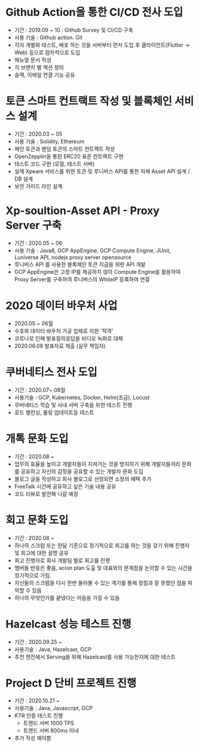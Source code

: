 
# Github Action을 통한 CI/CD 전사 도입

- 기간 : 2019.09 ~ 10 : Github Survey 및 CI/CD 구축
- 사용 기술 : Github action. Git
- 각자 개별화 테스트, 배포 하는 것을 서버부터 먼저 도입 후 클라이언트(Flutter -> Web) 등으로 점차적으로 도입
- 메뉴얼 문서 작성
- 각 브랜치 별 액션 정의
- 슬랙, 이메일 연결 기능 공유

# 토큰 스마트 컨트랙트 작성 및 블록체인 서비스 설계

- 기간 : 2020.03 ~ 05
- 사용 기술 : Solidity, Ethereum
- 메인 토큰과 팬덤 토큰의 스마트 컨트랙트 작성
- OpenZepplin을 통한 ERC20 표준 컨트랙트 구현
- 테스트 코드 구현 (로컬, 테스트 서버)
- 실제 Xpeare 서비스를 위한 토큰 및 루니버스 API를 통한 자체 Asset API 설계 / DB 설계
- 보안 가이드 라인 설계

# Xp-soultion-Asset API - Proxy Server 구축

- 기간 : 2020.05 ~ 06
- 사용 기술 : Java8, GCP AppEngine, GCP Compute Engine, JUnit, Luniverse API, nodejs proxy server opensource
- 루니버스 API 를 사용한 블록체인 토큰 지급을 위한 API 개발
- GCP AppEngine은 고정 IP를 제공하지 않아 Compute Engine을 활용하여 Proxy Server를 구축하여 루니버스의
WhiteIP 등록하여 연결

# 2020 데이터 바우처 사업

- 2020.05 ~ 06월
- 수호와 데이터 바우처 가공 업체로 지원 '적격'
- 코로나로 인해 발표질의응답을 비디오 녹화로 대체
- 2020.06.08 발표자료 제출 (실무 책임자)

# 쿠버네티스 전사 도입

- 기간 : 2020.07~ 08월
- 사용기술 : GCP, Kubernetes, Docker, Helm(조금), Locust
- 쿠버네티스 학습 및 사내 서버 구축을 위한 테스트 진행
- 로드 밸런싱, 롤링 업데이트등 테스트 

# 개톡 문화 도입

- 기간 : 2020.08 ~
- 업무의 효율을 높이고 개발자들이 지쳐가는 것을 방지하기 위해 개발자들끼리 문화를 공유하고 자신의 감정을 공유할 수 있는 개발자 문화 도입
- 블로그 글을 작성하고 회사 블로그로 선정되면 소정의 혜택 추가
- FreeTalk 시간에 공유하고 싶은 기술 내용 공유
- 코드 리뷰로 발전해 나갈 예정

# 회고 문화 도입

- 기간 : 2020.08 ~ 
- 하나의 스크럼 또는 한달 기준으로 정기적으로 회고를 하는 것을 갖기 위해 진행자 및 회고에 대한 설명 공유
- 회고 진행자로 회사 개발팀 별로 회고를 진행
- 멤버들 반응은 좋음, acion plan 도출 및 대표와의 문제점을 논의할 수 있는 시간을 정기적으로 가짐.
- 자신들의 스크럼을 다시 한번 돌아볼 수 있는 계기를 통해 장점과 잘 못했던 점을 파악할 수 있음
- 하나의 무엇인가를 끝냈다는 마음을 가질 수 있음
 
 # Hazelcast 성능 테스트 진행
 - 기간 : 2020.09.25 ~ 
 - 사용기술 : Java, Hazelcast, GCP
 - 추천 엔진에서 Serving을 위해 Hazelcast를 사용 가능한지에 대한 테스트
 
 # Project D 단비 프로젝트 진행
 - 기간 : 2020.10.21 ~ 
 - 사용기술 : Java, Javascript, GCP
 - KTR 인증 테스트 진행
    - 트렌드 서버 1000 TPS 
    - 트렌드 서버 800ms 이내 
 - 추가 작성 해야함
 
